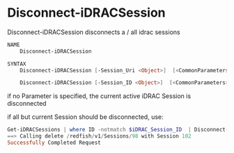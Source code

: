 ﻿# Disconnect-iDRACSession

Disconnect-iDRACSession disconnects a / all idrac sessions
```Powershell
NAME
    Disconnect-iDRACSession

SYNTAX
    Disconnect-iDRACSession [-Session_Uri <Object>]  [<CommonParameters>]

    Disconnect-iDRACSession [-Session_ID <Object>]  [<CommonParameters>]
```

if no Parameter is specified, the current active iDRAC Session is disconnected

if all but current Session should be disconnected, use:

```Powershell
Get-iDRACSessions | where ID -notmatch $iDRAC_Session_ID  | Disconnect-iDRACSession
==> Calling delete /redfish/v1/Sessions/98 with Session 102
Successfully Completed Request
```
